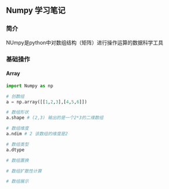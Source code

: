 ## Numpy 学习笔记

### 简介

NUmpy是python中对数组结构（矩阵）进行操作运算的数据科学工具



### 基础操作

#### Array

```python
import Numpy as np

# 创数组
a = np.array([[1,2,3],[4,5,6]])

# 数组形状
a.shape # (2,3) 输出的是一个2*3的二维数组

# 数组维度
a.ndim # 2 该数组的维度是2

# 数组类型
a.dtype

# 数组置换

# 数组扩散性计算

# 数组展示

```


